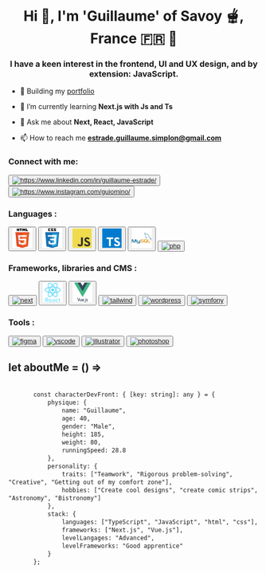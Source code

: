 <h1 align="center">Hi 👋, I'm 'Guillaume' of Savoy 🫕, France 🇫🇷 🥖 </h1>
<h3 align="center">I have a keen interest in the frontend, UI and UX design, and by extension: JavaScript.</h3>

- 🔭 Building my [portfolio](https://guillaumesimplon.github.io/Guillaume_portfolio/)

- 🌱 I’m currently learning **Next.js with Js and Ts**

- 💬 Ask me about **Next, React, JavaScript**

- 📫 How to reach me **estrade.guillaume.simplon@gmail.com**

<h3 align="left">Connect with me:</h3>
<p align="left">
<button> <a href="https://linkedin.com/in/https://www.linkedin.com/in/guillaume-estrade/" target="blank"><img align="center" src="https://raw.githubusercontent.com/rahuldkjain/github-profile-readme-generator/master/src/images/icons/Social/linked-in-alt.svg" alt="https://www.linkedin.com/in/guillaume-estrade/" height="40" width="40" /> </a> </button>
<button> <a href="https://instagram.com/https://www.instagram.com/guiomino/" target="blank"><img align="center" src="https://raw.githubusercontent.com/rahuldkjain/github-profile-readme-generator/master/src/images/icons/Social/instagram.svg" alt="https://www.instagram.com/guiomino/" height="40" width="40" /> </a> </button>
</p>


<!-- CONTAINER ABOUT MY SKILLS -->

<h3 align="left">Languages :</h3>
<p align="left">

<button> <a href="https://www.w3.org/html/" target="_blank" rel="noreferrer"> <img src="https://raw.githubusercontent.com/devicons/devicon/master/icons/html5/html5-original-wordmark.svg" alt="html5" width="40" height="40"/> </a> </button>
<button> <a href="https://www.w3schools.com/css/" target="_blank" rel="noreferrer"> <img src="https://raw.githubusercontent.com/devicons/devicon/master/icons/css3/css3-original-wordmark.svg" alt="css3" width="40" height="40"/> </a> </button>
<button> <a href="https://developer.mozilla.org/en-US/docs/Web/JavaScript" target="_blank" rel="noreferrer"> <img src="https://raw.githubusercontent.com/devicons/devicon/master/icons/javascript/javascript-original.svg" alt="javascript" width="40" height="40"/> </a> </button>
<button> <a href="https://www.typescriptlang.org/" target="_blank" rel="noreferrer"> <img src="https://raw.githubusercontent.com/devicons/devicon/master/icons/typescript/typescript-original.svg" alt="typescript" width="40" height="40"/> </a> </button>
<button> <a href="https://www.mysql.com/" target="_blank" rel="noreferrer"> <img src="https://raw.githubusercontent.com/devicons/devicon/master/icons/mysql/mysql-original-wordmark.svg" alt="mysql" width="40" height="40"/> </a> </button>
<button> <a href="https://www.php.net/" target="_blank" rel="noreferrer"> <img src="https://cdn.jsdelivr.net/gh/devicons/devicon@latest/icons/php/php-original.svg" alt="php" width="40" height="40"/> </a> </button> </p>



<h3 align="left">Frameworks, libraries and CMS :</h3>
<p align="left">

<button> <a href src="https://nextjs.org/" target="_blank" rel="noreferrer"> <img src="https://cdn.jsdelivr.net/gh/devicons/devicon@latest/icons/nextjs/nextjs-original.svg" alt="next" width="40" height="40"/> </a> </button>
<button> <a href="https://reactjs.org/" target="_blank" rel="noreferrer"> <img src="https://raw.githubusercontent.com/devicons/devicon/master/icons/react/react-original-wordmark.svg" alt="react" width="40" height="40"/> </a> </button>
<button> <a href="https://vuejs.org/" target="_blank" rel="noreferrer"> <img src="https://raw.githubusercontent.com/devicons/devicon/master/icons/vuejs/vuejs-original-wordmark.svg" alt="vuejs" width="40" height="40"/> </a> </button>
<button> <a href="https://tailwindcss.com/" target="_blank" rel="noreferrer"> <img src="https://www.vectorlogo.zone/logos/tailwindcss/tailwindcss-icon.svg" alt="tailwind" width="40" height="40"/> </a> </button>
<button> <a href="https://wordpress.com/fr/" target="_blank" rel="noreferrer"> <img src="https://cdn.jsdelivr.net/gh/devicons/devicon@latest/icons/wordpress/wordpress-original.svg" alt="wordpress" width="40" height="40"/> </a> </button>
<button> <a href="https://symfony.com" target="_blank" rel="noreferrer"> <img src="https://symfony.com/logos/symfony_black_03.svg" alt="symfony" width="40" height="40"/> </a> </button> </p>



<h3 align="left">Tools :</h3>
<p align="left">

<button> <a href="https://www.figma.com/" target="_blank" rel="noreferrer"> <img src="https://www.vectorlogo.zone/logos/figma/figma-icon.svg" alt="figma" width="40" height="40"/> </a> </button>
<button> <a href="https://code.visualstudio.com/" target="_blank" rel="noreferrer"> <img src="https://cdn.jsdelivr.net/gh/devicons/devicon@latest/icons/vscode/vscode-original.svg" alt="vscode" width="40" height="40"/> </a> </button>
<button> <a href="https://www.adobe.com/in/products/illustrator.html" target="_blank" rel="noreferrer"> <img src="https://www.vectorlogo.zone/logos/adobe_illustrator/adobe_illustrator-icon.svg" alt="illustrator" width="40" height="40"/> </a> </button>
<button> <a href="https://www.photoshop.com/en" target="_blank" rel="noreferrer"> <img src="https://cdn.jsdelivr.net/gh/devicons/devicon@latest/icons/photoshop/photoshop-original.svg" alt="photoshop" width="40" height="40"/> </a> </button> </p>









<!-- CODE CONTAINER ABOUT ME -->

<h2>let aboutMe = () =></h2>
 <div class="code_container">
   <pre class="language_typescript">
     <code>
       const characterDevFront: { [key: string]: any } = {
           physique: {
               name: "Guillaume",
               age: 40,
               gender: "Male",
               height: 185,
               weight: 80,
               runningSpeed: 28.8
           },
           personality: {
               traits: ["Teamwork", "Rigorous problem-solving", "Creative", "Getting out of my comfort zone"],
               hobbies: ["Create cool designs", "create comic strips", "Astronomy", "Bistronomy"]
           },
           stack: {
               languages: ["TypeScript", "JavaScript", "html", "css"],
               frameworks: ["Next.js", "Vue.js"],
               levelLangages: "Advanced",
               levelFrameworks: "Good apprentice"
           }
       };
     </code>
   </pre>
 </div>
